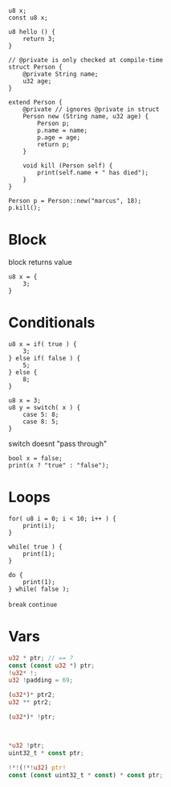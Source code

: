 ```
u8 x;
const u8 x;
```

```
u8 hello () {
    return 3;
}
```

```
// @private is only checked at compile-time
struct Person {
    @private String name;
    u32 age;
}

extend Person {
    @private // ignores @private in struct
    Person new (String name, u32 age) {
        Person p;
        p.name = name;
        p.age = age;
        return p;
    }

    void kill (Person self) {
        print(self.name + " has died");
    }
}

Person p = Person::new("marcus", 18);
p.kill();
```

# Block

block returns value

```
u8 x = {
    3;
}
```

# Conditionals

```
u8 x = if( true ) {
    3;
} else if( false ) {
    5;
} else {
    8;
}
```

```
u8 x = 3;
u8 y = switch( x ) {
    case 5: 8;
    case 8: 5;
}
```
switch doesnt "pass through"

```
bool x = false;
print(x ? "true" : "false");
```

# Loops

```
for( u8 i = 0; i < 10; i++ ) {
    print(i);
}
```

```
while( true ) {
    print(1);
}
```

```
do {
    print(1);
} while( false );
```

`break`
`continue`

# Vars

```rs
u32 * ptr; // == ?
const (const u32 *) ptr;
!u32* !;
u32 !padding = 69;

(u32*)* ptr2;
u32 ** ptr2;

(u32*)* !ptr;



*u32 !ptr;
uint32_t * const ptr;

!*!(!*!u32) ptr!
const (const uint32_t * const) * const ptr;
```